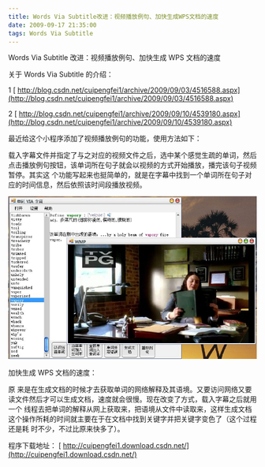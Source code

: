 ```yaml
---
title: Words Via Subtitle改进：视频播放例句、加快生成WPS文档的速度
date: 2009-09-17 21:35:00
tags: Words Via Subtitle
---
```


Words Via Subtitle  改进：视频播放例句、加快生成  WPS  文档的速度

关于  Words Via Subtitle  的介绍：

1
[ http://blog.csdn.net/cuipengfei1/archive/2009/09/03/4516588.aspx](http://blog.csdn.net/cuipengfei1/archive/2009/09/03/4516588.aspx)

2
[ http://blog.csdn.net/cuipengfei1/archive/2009/09/10/4539180.aspx](http://blog.csdn.net/cuipengfei1/archive/2009/09/10/4539180.aspx)

最近给这个小程序添加了视频播放例句的功能，使用方法如下：

载入字幕文件并指定了与之对应的视频文件之后，选中某个感觉生疏的单词，然后点击播放例句按钮，该单词所在句子就会以视频的方式开始播放，播完该句子视频暂停。其实这
个功能写起来也挺简单的，就是在字幕中找到一个单词所在句子对应的时间信息，然后依照该时间段播放视频。

![](/images/images/p_blog_csdn_net/cuipengfei1/EntryImages/20090917/jietu00.jpg)

加快生成  WPS  文档的速度：

原 来是在生成文档的时候才去获取单词的网络解释及其语境。又要访问网络又要读文件然后才可以生成文档，速度就会很慢。现在改变了方式，载入字幕之后就用一个
线程去把单词的解释从网上获取来，把语境从文件中读取来，这样生成文档这个操作所耗的时间就主要在于在文档中找到关键字并把关键字变色了（这个过程还是耗
时不少，不过比原来快多了）。

程序下载地址：
[ http://cuipengfei1.download.csdn.net/](http://cuipengfei1.download.csdn.net/)
